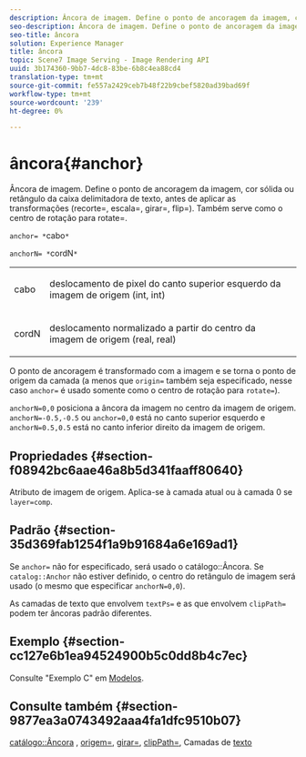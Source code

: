 ```yaml
---
description: Âncora de imagem. Define o ponto de ancoragem da imagem, cor sólida ou retângulo da caixa delimitadora de texto, antes de aplicar as transformações (recorte=, escala=, girar=, flip=). Também serve como o centro de rotação para rotate=.
seo-description: Âncora de imagem. Define o ponto de ancoragem da imagem, cor sólida ou retângulo da caixa delimitadora de texto, antes de aplicar as transformações (recorte=, escala=, girar=, flip=). Também serve como o centro de rotação para rotate=.
seo-title: âncora
solution: Experience Manager
title: âncora
topic: Scene7 Image Serving - Image Rendering API
uuid: 3b174360-9bb7-4dc8-83be-6b8c4ea88cd4
translation-type: tm+mt
source-git-commit: fe557a2429ceb7b48f22b9cbef5820ad39bad69f
workflow-type: tm+mt
source-wordcount: '239'
ht-degree: 0%

---
```



# âncora{#anchor}

Âncora de imagem. Define o ponto de ancoragem da imagem, cor sólida ou retângulo da caixa delimitadora de texto, antes de aplicar as transformações (recorte=, escala=, girar=, flip=). Também serve como o centro de rotação para rotate=.

`anchor= *`cabo`*`

`anchorN= *`cordN`*`

<table id="simpletable_3ED1CD0BF473439FA1132FC84B4452A8"> 
 <tr class="strow"> 
  <td class="stentry"> <p><span class="codeph"> <span class="varname"> cabo</span> </span> </p> </td> 
  <td class="stentry"> <p>deslocamento de pixel do canto superior esquerdo da imagem de origem (int, int) </p></td> 
 </tr> 
 <tr class="strow"> 
  <td class="stentry"> <p><span class="codeph"> <span class="varname"> cordN</span> </span> </p> </td> 
  <td class="stentry"> <p>deslocamento normalizado a partir do centro da imagem de origem (real, real) </p></td> 
 </tr> 
</table>

O ponto de ancoragem é transformado com a imagem e se torna o ponto de origem da camada (a menos que `origin=` também seja especificado, nesse caso `anchor=` é usado somente como o centro de rotação para `rotate=`).

`anchorN=0,0` posiciona a âncora da imagem no centro da imagem de origem. `anchorN=-0.5,-0.5` ou  `anchor=0,0` está no canto superior esquerdo e  `anchorN=0.5,0.5` está no canto inferior direito da imagem de origem.

## Propriedades {#section-f08942bc6aae46a8b5d341faaff80640}

Atributo de imagem de origem. Aplica-se à camada atual ou à camada 0 se `layer=comp`.

## Padrão {#section-35d369fab1254f1a9b91684a6e169ad1}

Se `anchor=` não for especificado, será usado o catálogo::Âncora. Se `catalog::Anchor` não estiver definido, o centro do retângulo de imagem será usado (o mesmo que especificar `anchorN=0,0`).

As camadas de texto que envolvem `textPs=` e as que envolvem `clipPath=` podem ter âncoras padrão diferentes.

## Exemplo {#section-cc127e6b1ea94524900b5c0dd8b4c7ec}

Consulte &quot;Exemplo C&quot; em [Modelos](../../../../../is-api/http-ref/image-serving-api-ref/c-http-protocol-reference/c-templates/c-templates.md#concept-3cd2d2adae0e41b2979b9640244d4d3e).

## Consulte também {#section-9877ea3a0743492aaa4fa1dfc9510b07}

[catálogo::Âncora](/help/aem-is-ir-api/is-api/image-catalog/image-serving-api-ref/c-image-catalog-reference/c-image-svg-data-reference/c-image-data-reference/r-anchor-cat.md) ,  [origem=](../../../../../is-api/http-ref/image-serving-api-ref/c-http-protocol-reference/c-command-reference/r-origin.md#reference-e11c7ac06e2240cc884c3fec98f05138),  [girar=](../../../../../is-api/http-ref/image-serving-api-ref/c-http-protocol-reference/c-command-reference/r-rotate.md#reference-12abb086635546ec9ec2e1a793dc1096),  [clipPath=](../../../../../is-api/http-ref/image-serving-api-ref/c-http-protocol-reference/c-command-reference/r-clippath.md#reference-8139b1b52dc54749b51b109521ddf83d), Camadas de  [texto](../../../../../is-api/http-ref/image-serving-api-ref/c-http-protocol-reference/c-text-formatting/r-text-layers.md#reference-47e78cfb18134db5ab09e17af14a6a8f)
